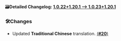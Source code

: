 🗃️**Detailed Changelog: [1.0.22+1.20.1 --> 1.0.23+1.20.1](https://github.com/UltimatChamp/FabricBetterGrass/compare/1.0.22+1.20.1...1.0.23+1.20.1)**

### 🛠️Changes

- Updated **Traditional Chinese** translation. [(**#20**)](https://github.com/UltimatChamp/FabricBetterGrass/pull/20)
